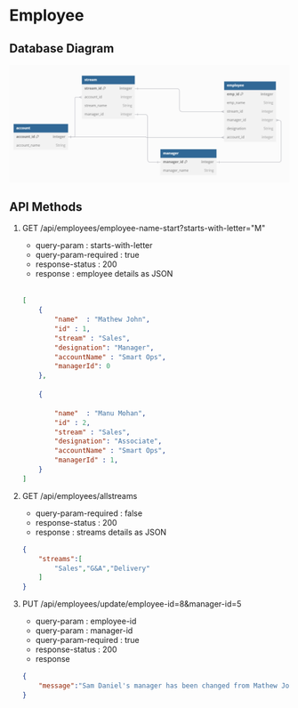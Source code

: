 # Employee
 
## Database Diagram
 
<center>
<img src = "database.png" alt ="employee-entity-design" style="width:1000px">
</center>
 
## API Methods
 
1. GET /api/employees/employee-name-start?starts-with-letter="M"
 
    - query-param : starts-with-letter
    - query-param-required : true
    - response-status : 200
    - response : employee details as JSON
    ```json
   
    [
        {
            "name"  : "Mathew John",
            "id" : 1,
            "stream" : "Sales",
            "designation": "Manager",
            "accountName" : "Smart Ops",
            "managerId": 0
        },
 
        {
           
            "name"  : "Manu Mohan",
            "id" : 2,
            "stream" : "Sales",
            "designation": "Associate",
            "accountName" : "Smart Ops",
            "managerId" : 1,
        }
    ]
   
    ```
 
2. GET /api/employees/allstreams
    - query-param-required : false
    - response-status : 200
    - response : streams details as JSON
    ```json
    {
        "streams":[
            "Sales","G&A","Delivery"
        ]
    }
    ```
 
3. PUT /api/employees/update/employee-id=8&manager-id=5
    - query-param : employee-id
    - query-param : manager-id
    - query-param-required : true
    - response-status : 200
    - response
    ```json
    {
        "message":"Sam Daniel's manager has been changed from Mathew John to Akash Kumar"
    }
    ```